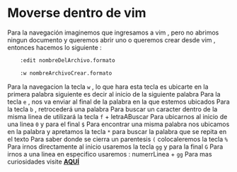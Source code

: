 # Moverse dentro de vim
Para la navegación imaginemos que ingresamos a vim , pero no abrimos ningun
documento y queremos abrir uno o queremos crear desde vim , entonces hacemos lo
siguiente : 
```sh
	:edit nombreDelArchivo.formato
```

```sh
	:w nombreArchivoCrear.formato
```

Para la navegacion la tecla `w` , lo que hara esta tecla es ubicarte en la primera palabra siguiente es decir al inicio de la siguiente palabra
Para la tecla `e` , nos va enviar al final de la palabra en la que estemos ubicados
Para la tecla `b` , retrocederá una palabra
Para buscar un caracter dentro de la misma linea de utilizará la tecla `f` + letraABuscar
Para ubicarnos al inicio de una linea `0` y para el final `$`
Para encontrar una misma palabra nos ubicamos en la palabra y apretamos la tecla `*` para buscar la palabra que se repita en el texto
Para saber donde se cierra un parentesis `(` colocaleremos la tecla `%`
Para irnos directamente al inicio usaremos la tecla `gg` y para la final `G`
Para irnos a una linea en especifico usaremos : numerrLinea + `gg`
Para mas curiosidades visite [**AQUÍ**](https://www.youtube.com/watch?v=xg8LVpKZwI4)
